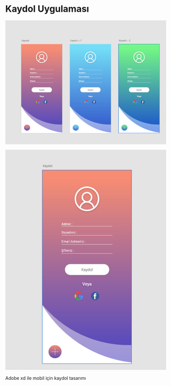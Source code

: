 # Kaydol Uygulaması

![Uygulama resmi](https://github.com/anixons/kaydol/blob/main/Screenshot_2.png)

![Uygulama resmi](https://github.com/anixons/kaydol/blob/main/Screenshot.png)


Adobe xd ile mobil için kaydol tasarımı

